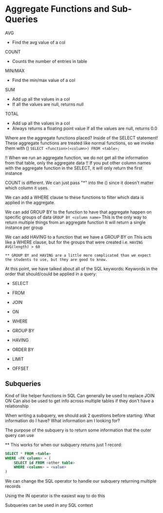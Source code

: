 # Aggregate Functions and Sub-Queries

AVG

- Find the avg value of a col

COUNT

- Counts the number of entries in table

MIN/MAX

- Find the min/max value of a col

SUM

- Add up all the values in a col
- If all the values are null, returns null

TOTAL

- Add up all the values in a col
- Always returns a floating point value
  If all the values are null, returns 0.0

Where are the aggregate functions placed?
Inside of the SELECT statement!
These aggregate functions are treated like normal functions, so we invoke them with ()
`SELECT <function>(<column>) FROM <table>;`

!! When we run an aggregate function, we do not get all the information from that table, only the aggregate data !!
If you put other column names with the aggregate function in the SELECT, it will only return the first instance

COUNT is different. We can just pass "\*" into the () since it doesn't matter which column it uses.

We can add a WHERE clause to these functions to filter which data is applied in the aggregate.

We can add GROUP BY to the function to have that aggregate happen on specific groups of data
`GROUP BY <column name>`
This is the only way to return multiple things from an aggregate function
It will return a single instance per group

We can add HAVING to a function that we have a GROUP BY on
This acts like a WHERE clause, but for the groups that were created
i.e. `HAVING AVG(length) > 60`

```
** GROUP BY and HAVING are a little more complicated than we expect the students to use, but they are good to know.
```

At this point, we have talked about all of the SQL keywords:
Keywords in the order that should/could be applied in a query:

- SELECT

- FROM

- JOIN

- ON

- WHERE

- GROUP BY

- HAVING

- ORDER BY

- LIMIT

- OFFSET

## Subqueries

Kind of like helper functions in SQL
Can generally be used to replace JOIN ON
Can also be used to get info across multiple tables if they don't have a relationship

When writing a subquery, we should ask 2 questions before starting:
What information do I have?
What information am I looking for?

The purpose of the subquery is to return some information that the outer query can use

\*\* This works for when our subquery returns just 1 record:

```sql
SELECT * FROM <table>
WHERE <FK column> = (
    SELECT id FROM <other table>
    WHERE <column> = <value>
)
```

We can change the SQL operator to handle our subquery returning multiple records

Using the IN operator is the easiest way to do this

Subqueries can be used in any SQL context
